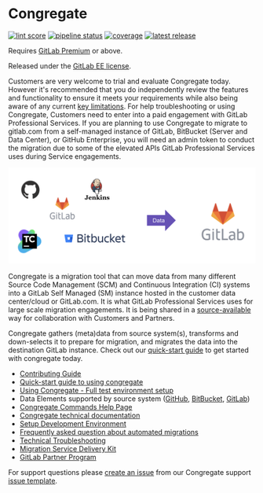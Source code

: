 # Congregate

[![lint score](https://user-content.gitlab-static.net/4ea5cdfa13fa28766d712c48e04ee724de3b84aa/68747470733a2f2f696d672e736869656c64732e696f2f62616467652f6c696e7425323073636f72652d382e39382d626c75652e737667)](https://gitlab.com/gitlab-org/professional-services-automation/tools/migration/congregate/tree/master)
[![pipeline status](https://gitlab.com/gitlab-org/professional-services-automation/tools/migration/congregate/badges/master/pipeline.svg)](https://gitlab.com/gitlab-org/professional-services-automation/tools/migration/congregate/-/pipelines?page=1&scope=all&ref=master)
[![coverage](https://gitlab.com/gitlab-org/professional-services-automation/tools/migration/congregate/badges/master/coverage.svg)](https://gitlab.com/gitlab-org/professional-services-automation/tools/migration/congregate/-/tree/master/congregate/tests)
[![latest release](https://gitlab.com/gitlab-org/professional-services-automation/tools/migration/congregate/-/badges/release.svg)](https://gitlab.com/gitlab-org/professional-services-automation/tools/migration/congregate/-/releases)

>>>
Requires [GitLab Premium](https://about.gitlab.com/pricing/) or above.

Released under the [GitLab EE license](LICENSE).

Customers are very welcome to trial and evaluate Congregate today. However it's recommended that you do independently review the features and functionality to ensure it meets your requirements while also being aware of any current [key limitations](/customer). For help troubleshooting or using Congregate, Customers need to enter into a paid engagement with GitLab Professional Services. 
If you are planning to use Congregate to migrate to gitlab.com from a self-managed instance of GitLab, BitBucket (Server and Data Center), or GitHub Enterprise, you will need an admin token to conduct the migration due to some of the elevated APIs GitLab Professional Services uses during Service engagements.

>>>

![Congregate](./img/overview.png)

Congregate is a migration tool that can move data from many different Source Code Management (SCM) and Continuous Integration (CI) systems into a GitLab Self Managed (SM) instance hosted in the customer data center/cloud or GitLab.com. It is what GitLab Professional Services uses for large scale migration engagements. It is being shared in a [source-available](https://en.wikipedia.org/wiki/Source-available_software#GitLab_Enterprise_Edition_License_(EE_License)) way for collaboration with Customers and Partners.

Congregate gathers (meta)data from source system(s), transforms and down-selects it to prepare for migration, and migrates the data into the destination GitLab instance. Check out our [quick-start guide](./docs/using-congregate.md#quick-start) to get started with congregate today.

- [Contributing Guide](./docs/contributing.md)
- [Quick-start guide to using congregate](./docs/using-congregate.md#quick-start)
- [Using Congregate - Full test environment setup](./docs/full_setup.md)
- Data Elements supported by source system ([GitHub](./customer/github-migration-features-matrix.md), [BitBucket](./customer/bitbucket-migration-features-matrix.md), [GitLab](./customer/gitlab-migration-features-matrix.md))
- [Congregate Commands Help Page](./congregate/main.py#L5)
- [Congregate technical documentation](https://gitlab-org.gitlab.io/professional-services-automation/tools/migration/congregate/)
- [Setup Development Environment](./docs/setup-dev-env.md)
- [Frequently asked question about automated migrations](./customer/famq.md)
- [Technical Troubleshooting](./docs/troubleshooting.md)
- [Migration Service Delivery Kit](https://gitlab.com/gitlab-org/professional-services-automation/delivery-kits/migration-template)
- [GitLab Partner Program](https://partners.gitlab.com/English/?ReturnUrl=/prm/English/c/Training)

For support questions please [create an issue](https://gitlab.com/gitlab-org/professional-services-automation/tools/migration/congregate/-/issues/new?issuable_template=congregate-support)
from our Congregate support [issue template](./.gitlab/issue_templates/congregate-support.md).

<!--
## About

* Congregate is a Professional Services utility for migrating one or more data sources into a single GitLab instance.
* Users are migrated using individual API endpoints.
* Congregate leverages both the [Project](https://docs.gitlab.com/ee/api/project_import_export.html) and [Group](https://docs.gitlab.com/ee/api/group_import_export.html) Export / Import API to migrate projects and groups.
  * Export / Import on the source and destination instance are bound by [rate limit settings](https://docs.gitlab.com/ee/api/README.html#rate-limits).
  * [Other important notes](https://docs.gitlab.com/ee/user/project/settings/import_export.html#important-notes) for Project import/export
  * [Other important notes](https://docs.gitlab.com/ee/user/group/settings/import_export.html#important-notes) for Group import/export
  * Depending on the GL version [immediate project and group deletion permissions](https://about.gitlab.com/handbook/support/workflows/hard_delete_project.html) may vary.
* Missing project and group Export/Import features are migrated using individual API endpoints.
* You can read more about how Congregate contributes to our overall migration strategy on the [Importers direction page](https://about.gitlab.com/direction/manage/importers/#consuming-import-capabilities).
* Importer epics:
  * [Importer Portfolio Epic](https://gitlab.com/groups/gitlab-org/-/epics/2720)
  * [Importers Strategy](https://gitlab.com/groups/gitlab-org/-/epics/2721)
  * [GitLab Group Export/Import bugs](https://gitlab.com/groups/gitlab-org/-/epics/4614)
  * [GitLab Project Export/Import bugs](https://gitlab.com/groups/gitlab-org/-/epics/3054)
  * [Bitbucket Importer bugs](https://gitlab.com/groups/gitlab-org/-/epics/5514)
  * [GitHub Importer bugs](https://gitlab.com/groups/gitlab-org/-/epics/3050)
* Congregate will not be ported into the GitLab application as-is, but certain pieces of existing Congregate functionality will be rebuilt in GitLab, which remains focused on self-service migrations. To track this work, please visit the [GitLab Group Migration](https://gitlab.com/groups/gitlab-org/-/epics/2901) epic.
-->
